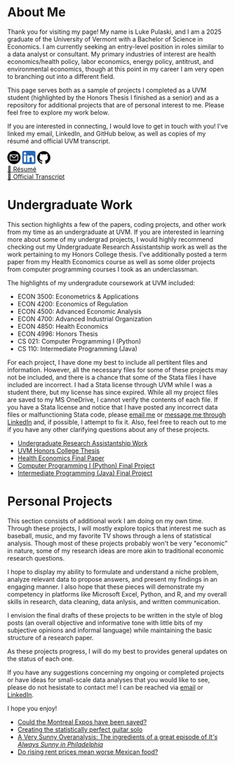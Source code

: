 # About Me

Thank you for visiting my page! My name is Luke Pulaski, and I am a 2025 graduate of the University of Vermont
with a Bachelor of Science in Economics. I am currently seeking an entry-level position in roles similar to a 
data analyst or consultant. My primary industries of interest are health economics/health policy, labor economics, 
energy policy, antitrust, and environmental economics, though at this point in my career I am very open to branching 
out into a different field.

This page serves both as a sample of projects I completed as a UVM student (highlighted by the Honors Thesis I finished as a 
senior) and as a repository for additional projects that are of personal interest to me. Please feel free to explore my 
work below.

If you are interested in connecting, I would love to get in touch with you! I've linked my email, LinkedIn, and GitHub below, 
as well as copies of my résumé and official UVM transcript.<br>

[<img src="bio/email-icon.jpg" alt="Email" width="30"/>](mailto:luke.pulaski@gmail.com) [<img src="bio/linkedin-icon.jpg" alt="LinkedIn" width="30"/>](https://www.linkedin.com/in/luke-pulaski-437656200/) [<img src="bio/github-icon.jpg" alt="GitHub" width="30"/>](https://www.github.com/lukepulaski)<br>
[📄 Résumé](bio/resume.pdf)<br>
[📄 Official Transcript](bio/official-transcript.pdf)

# Undergraduate Work

This section highlights a few of the papers, coding projects, and other work from my time as an undergraduate at UVM. If you are interested
in learning more about some of my undergrad projects, I would highly recommend checking out my Undergraduate Research Assistantship work as 
well as the work pertaining to my Honors College thesis. I've additionally posted a term paper from my Health Economics course as well as some 
older projects from computer programming courses I took as an underclassman.

The highlights of my undergradute coursework at UVM included:
- ECON 3500: Econometrics & Applications
- ECON 4200: Economics of Regulation
- ECON 4500: Advanced Economic Analysis
- ECON 4700: Advanced Industrial Organization
- ECON 4850: Health Economics
- ECON 4996: Honors Thesis
- CS 021: Computer Programming I (Python)
- CS 110: Intermediate Programming (Java)

For each project, I have done my best to include all pertitent files and information. However, all
the necessary files for some of these projects may not be included, and there is a chance that some of 
the Stata files I have included are incorrect. I had a Stata license through UVM while I was a student 
there, but my license has since expired. While all my project files are saved to my MS OneDrive, I cannot 
verify the contents of each file. If you have a Stata license and notice that I have posted any incorrect 
data files or malfunctioning Stata code, please [email me](mailto:luke.pulaski@gmail.com) or [message me through LinkedIn](https://www.linkedin.com/in/luke-pulaski-437656200/) and, if possible, 
I attempt to fix it. Also, feel free to reach out to me if you have any other clarifying questions about any 
of these projects.

- [Undergraduate Research Assistantship Work](ura-work/ura-work-all.html)
- [UVM Honors College Thesis](hcol-thesis/hcol-thesis-all.html)
- [Health Economics Final Paper](econ-4850/health-econ-final-paper.html)
- [Computer Programming I (Python) Final Project](cs-021/cs-021-all.html)
- [Intermediate Programming (Java) Final Project](cs-110/cs-110-all.html)

# Personal Projects

This section consists of additional work I am doing on my own time. Through these projects, I will mostly 
explore topics that interest me such as baseball, music, and my favorite TV shows through a lens of statistical 
analysis. Though most of these projects probably won't be very "economic" in nature, some of my research 
ideas are more akin to traditional economic research questions. 

I hope to display my ability to formulate and understand a niche problem, analyze relevant data to propose answers, 
and present my findings in an engaging manner. I also hope that these pieces will demonstrate my competency 
in platforms like Microsoft Excel, Python, and R, and my overall skills in research, data cleaning, data anlysis, 
and written communication.

I envision the final drafts of these projects to be written in the style of blog posts (an overall objective and 
informative tone with little bits of my subjective opinions and informal language) while maintaining the basic 
structure of a research paper.

As these projects progress, I will do my best to provides general updates on the status of each one. 

If you have any suggestions concerning my ongoing or completed projects or have ideas for small-scale data analyses 
that you would like to see, please do not hesistate to contact me! I can be reached via [email](mailto:luke.pulaski@gmail.com) or [LinkedIn](https://www.linkedin.com/in/luke-pulaski-437656200/). 

I hope you enjoy!

- [Could the Montreal Expos have been saved?](94-expos/94-expos-main.html)
- [Creating the statistically perfect guitar solo](guitar-solos/guitar-solos-main.html)
- [A Very Sunny Overanalysis: The ingredients of a great episode of *It's Always Sunny in Philadelphia*](its-always-sunny/its-always-sunny-main.html)
- [Do rising rent prices mean worse Mexican food?](rents-and-mex/rents-and-mex-main.html)
